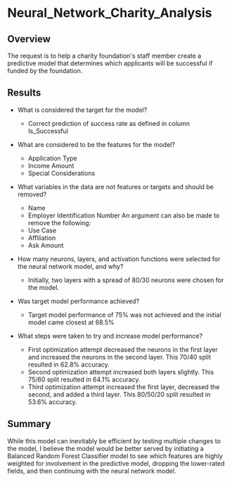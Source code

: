 # Neural_Network_Charity_Analysis

## Overview
The request is to help a charity foundation's staff member create a predictive model that determines which applicants will be successful if funded by the foundation.  

## Results
* What is considered the target for the model? 
    - Correct prediction of success rate as defined in column Is_Successful
    
* What are considered to be the features for the model?
     - Application Type
     - Income Amount
     - Special Considerations
     
* What variables in the data are not features or targets and should be removed? 
     - Name
     - Employer Identification Number
     An argument can also be made to remove the following: 
     - Use Case
     - Affiliation
     - Ask Amount
     
* How many neurons, layers, and activation functions were selected for the neural network model, and why?
    - Initially, two layers with a spread of 80/30 neurons were chosen for the model.
    
* Was target model performance achieved?
    - Target model performance of 75% was not achieved and the initial model came closest at 68.5%
    
* What steps were taken to try and increase model performance?
    - First optimization attempt decreased the neurons in the first layer and increased the neurons in the second layer. This 70/40 split resulted in 62.8% accuracy.
    - Second optimization attempt increased both layers slightly. This 75/60 split resulted in 64.1% accuracy.
    - Third optimization attempt increased the first layer, decreased the second, and added a third layer. This 80/50/20 split resulted in 53.6% accuracy.

## Summary
While this model can inevitably be efficient by testing multiple changes to the model, I believe the model would be better served by initiating a Balanced Random Forest Classifier model to see which features are highly weighted for involvement in the predictive model, dropping the lower-rated fields, and then continuing with the neural network model. 
